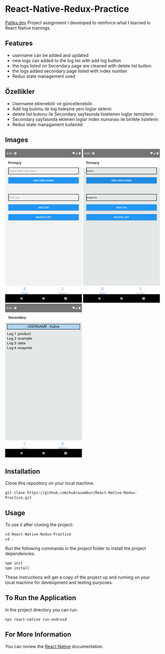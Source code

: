 # React-Native-Redux-Practice
 
[Patika.dev](https://app.patika.dev/) Project assignment I developed to reinforce what I learned in React Native trainings.

## Features
- username can be added and updated
- new logs can added to the log list with add log button 
- the logs listed on Secondary page are cleaned with delete list button
- the logs added secondary page listed with index number
- Redux state management used

## Özellikler
- Username eklenebilir ve güncellenebilir.
- Add log butonu ile log listesine yeni loglar eklenir.
- delete list butonu ile Secondary sayfasında listelenen loglar temizlenir.
- Secondary sayfasında eklenen loglar index numarası ile birlikte listelenir.
- Redux state managament kullanıldı 

## Images
<img src="./img/Screenshot_1647930936.png" height="500" width="250"><img/>
<img src="./img/Screenshot_1647931195.png" height="500" width="250"><img/>
<img src="./img/Screenshot_1647931201.png" height="500" width="250"><img/>

## Installation
Clone this repository on your local machine.

```
git clone https://github.com/kubrasambur/React-Native-Redux-Practice.git
```

## Usage
To use it after cloning the project:
```
cd React-Native-Redux-Practice
cd .
```
Run the following commands in the project folder to install the project dependencies.

```
npm init
npm install
```
These instructions will get a copy of the project up and running on your local machine for development and testing purposes.

## To Run the Application
In the project directory you can run:

```
npx react-native run-android
```
## For More Information
You can review the [React Native](https://reactnative.dev/) documentation. 
